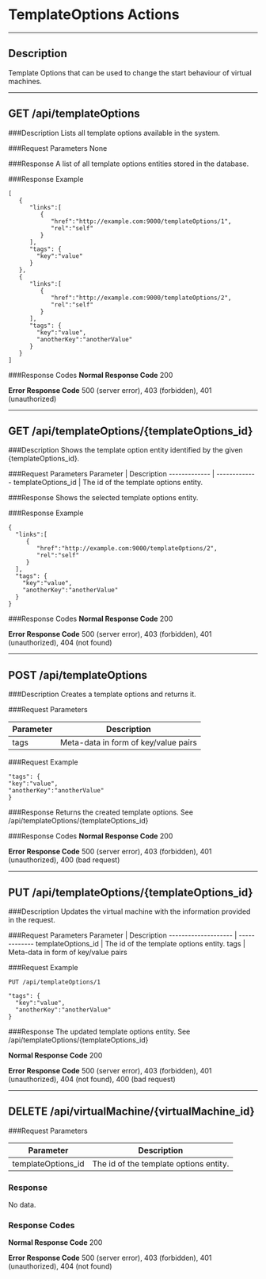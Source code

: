 # TemplateOptions Actions
***
## Description
Template Options that can be used to change the start behaviour of virtual machines.
***
## GET /api/templateOptions
###Description
Lists all template options available in the system.

###Request Parameters
None

###Response
A list of all template options entities stored in the database.

###Response Example
```
[  
   {  
      "links":[  
         {  
            "href":"http://example.com:9000/templateOptions/1",
            "rel":"self"
         }
      ],
      "tags": {
        "key":"value"
      }
   },
   {  
      "links":[  
         {  
            "href":"http://example.com:9000/templateOptions/2",
            "rel":"self"
         }
      ],
      "tags": {
        "key":"value",
        "anotherKey":"anotherValue"
      }
   }
]
```
###Response Codes
**Normal Response Code** 200

**Error Response Code** 500 (server error), 403 (forbidden), 401 (unauthorized)
***
## GET /api/templateOptions/{templateOptions_id}

###Description
Shows the template option entity identified by the given {templateOptions_id}.

###Request Parameters
Parameter             | Description
-------------         | -------------
templateOptions_id     | The id of the template options entity.

###Response
Shows the selected template options entity.

###Response Example
```
{  
  "links":[  
     {  
        "href":"http://example.com:9000/templateOptions/2",
        "rel":"self"
     }
  ],
  "tags": {
    "key":"value",
    "anotherKey":"anotherValue"
  }
}
```
###Response Codes
**Normal Response Code** 200

**Error Response Code** 500 (server error), 403 (forbidden), 401 (unauthorized), 404 (not found)

***
## POST /api/templateOptions

###Description
Creates a template options and returns it.

###Request Parameters

Parameter     | Description
------------- | ----------------------------------------------------------
tags          | Meta-data in form of key/value pairs

###Request Example
```
"tags": {
"key":"value",
"anotherKey":"anotherValue"
}
```

###Response
Returns the created template options. See /api/templateOptions/{templateOptions_id}

###Response Codes
**Normal Response Code** 200

**Error Response Code** 500 (server error), 403 (forbidden), 401 (unauthorized), 400 (bad request)

***
## PUT /api/templateOptions/{templateOptions_id}

###Description
Updates the virtual machine with the information provided in the request.

###Request Parameters
Parameter            | Description
-------------------- | -------------
templateOptions_id     | The id of the template options entity.
tags          | Meta-data in form of key/value pairs

###Request Example
```
PUT /api/templateOptions/1
```
```
"tags": {
  "key":"value",
  "anotherKey":"anotherValue"
}
```
###Response
The updated template options entity. See /api/templateOptions/{templateOptions_id}

**Normal Response Code** 200

**Error Response Code** 500 (server error), 403 (forbidden), 401 (unauthorized), 404 (not found), 400 (bad request)

***
## DELETE /api/virtualMachine/{virtualMachine_id}

###Request Parameters

Parameter           | Description
------------------- | ---------------------------------------
templateOptions_id     | The id of the template options entity.

### Response
No data.

### Response Codes
**Normal Response Code** 200

**Error Response Code** 500 (server error), 403 (forbidden), 401 (unauthorized), 404 (not found)
